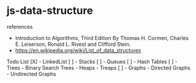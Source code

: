# js-data-structure

references 
- Introduction to Algorithms, Third Edition By Thomas H. Cormen, Charles E. Leiserson, Ronald L. Rivest and Clifford Stein.
- https://en.wikipedia.org/wiki/List_of_data_structures

Todo List
[X] - LinkedList
[ ] - Stacks
[ ] - Queues
[ ] - Hash Tables
[ ] - Trees
        - Binary Search Trees
        - Heaps 
        - Treaps
[ ] - Graphs
        - Directed Graphs
        - Undirected Graphs


